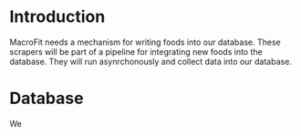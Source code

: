 # Introduction

MacroFit needs a mechanism for writing foods into our database. These scrapers will be part of a pipeline for integrating new foods into the database. They will run asynrchonously and collect data into our database.


# Database

We 